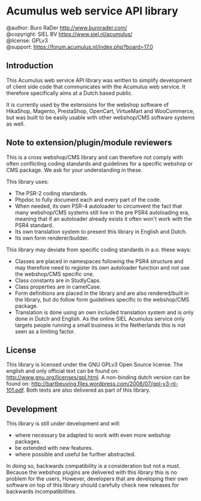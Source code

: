 Acumulus web service API library
================================

@author: Buro RaDer http://www.burorader.com/  
@copyright: SIEL BV https://www.siel.nl/acumulus/  
@license: GPLv3  
@support: https://forum.acumulus.nl/index.php?board=17.0  

Introduction
------------
This Acumulus web service API library was written to simplify development of
client side code that communicates with the Acumulus web service. It therefore
specifically aims at a Dutch based public.

It is currently used by the extensions for the webshop software of HikaShop,
Magento, PrestaShop, OpenCart, VirtueMart and WooCommerce, but was built to be
easily usable with other webshop/CMS software systems as well.

Note to extension/plugin/module reviewers
-----------------------------------------
This is a cross webshop/CMS library and can therefore not comply with often
conflicting coding standards and guidelines for a specific webshop or CMS
package. We ask for your understanding in these.

This library uses:

 - The PSR-2 coding standards.
 - Phpdoc to fully document each and every part of the code.
 - When needed, its own PSR-4 autoloader to circumvent the fact that many
   webshop/CMS systems still live in the pre PSR4 autoloading era, meaning that
   if an autoloader already exists it often won't work with the PSR4 standard.
 - Its own translation system to present this library in English and Dutch.
 - Its own form renderer/builder.
 
This library may deviate from specific coding standards in a.o. these ways:

 - Classes are placed in namespaces following the PSR4 structure and may
   therefore need to register its own autoloader function and not use the
   webshop/CMS specific one.
 - Class constants are in StudlyCaps.
 - Class properties are in camelCase.
 - Form definitions are placed in the library and are also rendered/built in
   the library, but do follow form guidelines specific to the webshop/CMS
   package.
 - Translation is done using an own included translation system and is only
   done in Dutch and English. As the online SIEL Acumulus service only targets
   people running a small business in the Netherlands this is not seen as a
   limiting factor.
   
License
-------
This library is licensed under the GNU GPLv3 Open Source license. The english
and only official text can be found on: http://www.gnu.org/licenses/gpl.html.
A non-binding dutch version can be found on:
http://bartbeuving.files.wordpress.com/2008/07/gpl-v3-nl-101.pdf.
Both texts are also delivered as part of this library.

Development
------------
This library is still under development and will:

 - where necessary be adapted to work with even more webshop packages.
 - be extended with new features.
 - where possible and useful be further abstracted.

In doing so, backwards compatibility is a consideration but not a must. Because
the webshop plugins are delivered with this library this is no problem for the
users, However, developers that are developing their own software on top of this
library should carefully check new releases for backwards incompatibilities.
